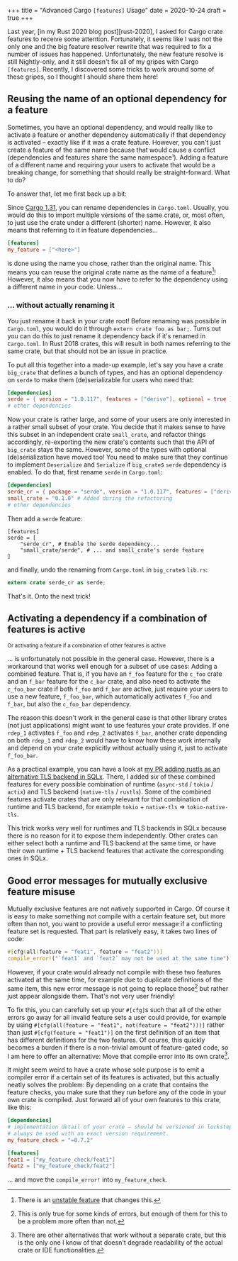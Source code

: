+++
title = "Advanced Cargo `[features]` Usage"
date = 2020-10-24
draft = true
+++

Last year, [in my Rust 2020 blog post][rust-2020], I asked for Cargo crate
features to receive some attention. Fortunately, it seems like I was not the
only one and the big feature resolver rewrite that was required to fix a number
of issues has happened. Unfortunately, the new feature resolve is still
Nightly-only, and it still doesn't fix all of my gripes with Cargo `[features]`.
Recently, I discovered some tricks to work around some of these gripes, so I
thought I should share them here!

## Reusing the name of an optional dependency for a feature

Sometimes, you have an optional dependency, and would really like to activate
a feature or another dependency automatically if that dependency is activated –
exactly like if it was a crate feature. However, you can't just create a feature
of the same name because that would cause a conflict (dependencies and features
share the same namespace¹). Adding a feature of a different name and requiring
your users to activate that would be a breaking change, for something that
should really be straight-forward. What to do?

To answer that, let me first back up a bit:

Since [Cargo 1.31], you can rename dependencies in `Cargo.toml`. Usually, you
would do this to import multiple versions of the same crate, or, most often, to
just use the crate under a different (shorter) name. However, it also means that
referring to it in feature dependencies…

```toml
[features]
my_feature = ["<here>"]
```

is done using the name you chose, rather than the original name. This means you
can reuse the original crate name as the name of a feature[^1]! However, it also
means that you now have to refer to the dependency using a different name in
your code. Unless…

[Cargo 1.31]: https://blog.rust-lang.org/2018/12/06/Rust-1.31-and-rust-2018.html#cargo-features

### … without actually renaming it

You just rename it back in your crate root! Before renaming was possible in
`Cargo.toml`, you would do it through `extern crate foo as bar;`. Turns out you
can do this to just rename it dependency back if it's renamed in `Cargo.toml`.
In Rust 2018 crates, this will result in both names referring to the same crate,
but that should not be an issue in practice.

To put all this together into a made-up example, let's say you have a crate
`big_crate` that defines a bunch of types, and has an optional dependency on
`serde` to make them (de)serializable for users who need that:

```toml
[dependencies]
serde = { version = "1.0.117", features = ["derive"], optional = true }
# other dependencies
```

Now your crate is rather large, and some of your users are only interested in
a rather small subset of your crate. You decide that it makes sense to have this
subset in an independent crate `small_crate`, and refactor things accordingly,
re-exporting the new crate's contents such that the API of `big_crate` stays the
same. However, some of the types with optional (de)serialization have moved too!
You need to make sure that they continue to implement `Deserialize` and
`Serialize` if `big_crate`s `serde` dependency is enabled. To do that, first
rename `serde` in `Cargo.toml`:

```toml
[dependencies]
serde_cr = { package = "serde", version = "1.0.117", features = ["derive"], optional = true }
small_crate = "0.1.0" # Added during the refactoring
# other dependencies
```

Then add a `serde` feature:

```
[features]
serde = [
    "serde_cr", # Enable the serde dependency...
    "small_crate/serde", # ... and small_crate's serde feature
]
```

and finally, undo the renaming from `Cargo.toml` in `big_crate`s `lib.rs`:

```rust
extern crate serde_cr as serde;
```

That's it. Onto the next trick!

## Activating a dependency if a combination of features is active

<small>
    Or activating a feature if a combination of other features is active
</small>

… is unfortunately not possible in the general case. However, there is a
workaround that works well enough for a subset of use cases: Adding a combined
feature. That is, if you have an `f_foo` feature for the `c_foo` crate and an
`f_bar` feature for the `c_bar` crate, and also need to activate the `c_foo_bar`
crate if both `f_foo` and `f_bar` are active, just require your users to use a
new feature, `f_foo_bar`, which automatically activates `f_foo` and `f_bar`, but
also the `c_foo_bar` dependency.

The reason this doesn't work in the general case is that other library crates
(not just applications) might want to use features your crate provides. If one
`rdep_1` activates `f_foo` and `rdep_2` activates `f_bar`, another crate
depending on both `rdep_1` and `rdep_2` would have to know how these work
internally and depend on your crate explicitly without actually using it, just
to activate `f_foo_bar`.

As a practical example, you can have a look at [my PR adding rustls as an
alternative TLS backend in SQLx][sqlx-pr]. There, I added *six* of these
combined features for every possible combination of runtime (`async-std` /
`tokio` / `actix`) and TLS backend (`native-tls` / `rustls`). Some of the
combined features activate crates that are only relevant for that combination
of runtime and TLS backend, for example `tokio` + `native-tls` ⇒
`tokio-native-tls`.

This trick works very well for runtimes and TLS backends in SQLx because there
is no reason for it to expose them independently. Other crates can either select
both a runtime and TLS backend at the same time, or have their own runtime + TLS
backend features that activate the corresponding ones in SQLx.

[sqlx-pr]: https://github.com/launchbadge/sqlx/pull/735

## Good error messages for mutually exclusive feature misuse

Mutually exclusive features are not natively supported in Cargo. Of course it is
easy to make something not compile with a certain feature set, but more often
than not, you want to provide a useful error message if a conflicting feature
set is requested. That part is relatively easy, it takes two lines of code:

```rust
#[cfg(all(feature = "feat1", feature = "feat2"))]
compile_error!("`feat1` and `feat2` may not be used at the same time");
```

However, if your crate would already not compile with these two features
activated at the same time, for example due to duplicate definitions of the
same item, this new error message is not going to replace those[^2] but rather
just appear alongside them. That's not very user friendly!

To fix this, you can carefully set up your `#[cfg]`s such that all of the other
errors go away for all invalid feature sets a user could provide, for example
by using `#[cfg(all(feature = "feat1", not(feature = "feat2")))]` rather than
just `#[cfg(feature = "feat1")]` on the first definition of an item that has
different definitions for the two features. Of course, this quickly becomes a
burden if there is a non-trivial amount of feature-gated code, so I am here to
offer an alternative: Move that compile error into its own crate[^3].

It might seem weird to have a crate whose sole purpose is to emit a compiler
error if a certain set of its features is activated, but this actually neatly
solves the problem: By depending on a crate that contains the feature checks,
you make sure that they run before any of the code in your own crate is
compiled. Just forward all of your own features to this crate, like this:

```toml
[dependencies]
# implementation detail of your crate – should be versioned in lockstep and
# always be used with an exact version requirement.
my_feature_check = "=0.7.2"

[features]
feat1 = ["my_feature_check/feat1"]
feat2 = ["my_feature_check/feat2"]
```

… and move the `compile_error!` into `my_feature_check`.

[^1]: There is an [unstable feature][ns-features] that changes this.

[^2]: This is only true for some kinds of errors, but enough of them for this to
be a problem more often than not.

[^3]: There are other alternatives that work without a separate crate, but this
is the only one I know of that doesn't degrade readability of the actual crate
or IDE functionalities.

[ns-features]: https://doc.rust-lang.org/nightly/cargo/reference/unstable.html#namespaced-features
